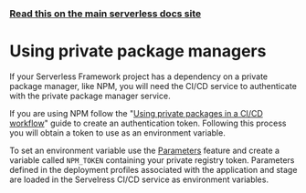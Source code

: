 <!--
title: Serverless Dashboard - CI/CD Private Package Manager (NPM)
menuText: Private Packages
menuOrder: 6
layout: Doc
-->

<!-- DOCS-SITE-LINK:START automatically generated  -->

### [Read this on the main serverless docs site](https://www.serverless.com/framework/docs/dashboard/cicd/faq/)

<!-- DOCS-SITE-LINK:END -->

# Using private package managers

If your Serverless Framework project has a dependency on a private package manager, like NPM, you will need the CI/CD
service to authenticate with the private package manager service.

If you are using NPM follow the "[Using private packages in a CI/CD workflow](https://docs.npmjs.com/using-private-packages-in-a-ci-cd-workflow)"
guide to create an authentication token. Following this process you will obtain a token to use as an environment
variable.

To set an environment variable use the [Parameters](/docs/dashboard/parameters/) feature and create a variable called
`NPM_TOKEN` containing your private registry token. Parameters defined in the deployment profiles associated with the
application and stage are loaded in the Servelress CI/CD service as environment variables.
